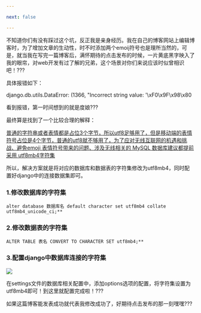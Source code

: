 ```yaml
---

next: false

---
```




<BlogInfo id="380"/>

不知道你们有没有踩过这个坑，反正我是亲身经历。我在自己的博客网站上编辑博客时，为了增加文章的生动性，时不时添加两个emoij符号也是理所当然的，可是，就当我在写完一篇博客后，满怀期待的点击发布的时候，一片黄底黑字映入了我的眼帘，对web开发有过了解的兄弟，这个场景对你们来说应该时似曾相识吧！???

具体报错如下：

django.db.utils.DataError: (1366, "Incorrect string value: '\xF0\x9F\x98\x80

看到报错，第一时间想到的就是度娘???

最终算是找到了一个比较合理的解释：

[普通的字符串或者表情都是占位3个字节，所以utf8足够用了，但是移动端的表情符号占位是4个字节，普通的utf8就不够用了，为了应对无线互联网的机遇和挑战、避免emoji 表情符号带来的问题、涉及无线相关的 MySQL 数据库建议都提前采用 utf8mb4字符集](https://www.jianshu.com/p/b0f5eb5d7cc3)



所以，解决方案就是将对应的数据库和数据表的字符集修改为utf8mb4，同时配置好django中的连接数据集即可。



### 1.修改数据库的字符集
```mysql
alter database 数据库名 default character set utf8mb4 collate utf8mb4_unicode_ci;**
```

### 2.修改数据表的字符集
```mysql
ALTER TABLE 表名 CONVERT TO CHARACTER SET utf8mb4;**
```

### 3.配置django中数据库连接的字符集
![](http://www.lll.plus/media/image/2022/02/02/image-20220202214819-1.png)

在settings文件的数据库相关配置中，添加options选项的配置，将字符集设置为utf8mb4即可！到这里就配置完成啦！???

如果这篇博客能发表成功就代表我修改成功了，好期待点击发布的那一刻嘿嘿???





















<ActionBox />
